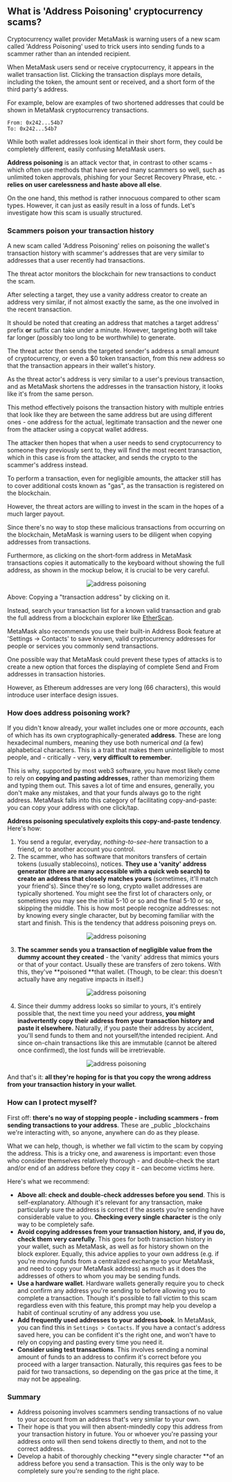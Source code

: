 ## What is 'Address Poisoning' cryptocurrency scams?

Cryptocurrency wallet provider MetaMask is warning users of a new scam called 'Address Poisoning' used to trick users into sending funds to a scammer rather than an intended recipient.

When MetaMask users send or receive cryptocurrency, it appears in the wallet transaction list. Clicking the transaction displays more details, including the token, the amount sent or received, and a short form of the third party's address.

For example, below are examples of two shortened addresses that could be shown in MetaMask cryptocurrency transactions.

```
From: 0x242...54b7
To: 0x242...54b7
```

While both wallet addresses look identical in their short form, they could be completely different, easily confusing MetaMask users.

**Address poisoning** is an attack vector that, in contrast to other scams - which often use methods that have served many scammers so well, such as unlimited token approvals, phishing for your Secret Recovery Phrase, etc. - **relies on user carelessness and haste above all else**.

On the one hand, this method is rather innocuous compared to other scam types. However, it can just as easily result in a loss of funds. Let's investigate how this scam is usually structured.

### Scammers poison your transaction history

A new scam called 'Address Poisoning' relies on poisoning the wallet's transaction history with scammer's addresses that are very similar to addresses that a user recently had transactions.

The threat actor monitors the blockchain for new transactions to conduct the scam.

After selecting a target, they use a vanity address creator to create an address very similar, if not almost exactly the same, as the one involved in the recent transaction.

It should be noted that creating an address that matches a target address' prefix **or** suffix can take under a minute. However, targeting both will take far longer (possibly too long to be worthwhile) to generate.

The threat actor then sends the targeted sender's address a small amount of cryptocurrency, or even a $0 token transaction, from this new address so that the transaction appears in their wallet's history.

As the threat actor's address is very similar to a user's previous transaction, and as MetaMask shortens the addresses in the transaction history, it looks like it's from the same person.

This method effectively poisons the transaction history with multiple entries that look like they are between the same address but are using different ones - one address for the actual, legitimate transaction and the newer one from the attacker using a copycat wallet address.

The attacker then hopes that when a user needs to send cryptocurrency to someone they previously sent to, they will find the most recent transaction, which in this case is from the attacker, and sends the crypto to the scammer's address instead.

To perform a transaction, even for negligible amounts, the attacker still has to cover additional costs known as "gas", as the transaction is registered on the blockchain.

However, the threat actors are willing to invest in the scam in the hopes of a much larger payout.

Since there's no way to stop these malicious transactions from occurring on the blockchain, MetaMask is warning users to be diligent when copying addresses from transactions.

Furthermore, as clicking on the short-form address in MetaMask transactions copies it automatically to the keyboard without showing the full address, as shown in the mockup below, it is crucial to be very careful.

<p align="center"><img src="https://github.com/Summer-CMS-Vendor-Packages/sc-block-bad-crypto-filter-lists/blob/master/assets/images/address-poisoning/1.jpg" alt="address poisoning"></p>

Above: Copying a "transaction address" by clicking on it.

Instead, search your transaction list for a known valid transaction and grab the full address from a blockchain explorer like [EtherScan](https://etherscan.io/).

MetaMask also recommends you use their built-in Address Book feature at 'Settings → Contacts' to save known, valid cryptocurrency addresses for people or services you commonly send transactions.

One possible way that MetaMask could prevent these types of attacks is to create a new option that forces the displaying of complete Send and From addresses in transaction histories.

However, as Ethereum addresses are very long (66 characters), this would introduce user interface design issues.

### How does address poisoning work?

If you didn't know already, your wallet includes one or more _accounts_, each of which has its own cryptographically-generated **address**. These are long hexadecimal numbers, meaning they use both numerical _and_ (a few) alphabetical characters. This is a trait that makes them unintelligible to most people, and - critically - very, **very difficult to remember**.

This is why, supported by most web3 software, you have most likely come to rely on **copying and pasting addresses**, rather than memorizing them and typing them out. This saves a lot of time and ensures, generally, you don't make any mistakes, and that your funds always go to the right address. MetaMask falls into this category of facilitating copy-and-paste: you can copy your address with one click/tap.

**Address poisoning speculatively exploits this copy-and-paste tendency**. Here's how:

1. You send a regular, everyday, _nothing-to-see-here_ transaction to a friend, or to another account you control.
2. The scammer, who has software that monitors transfers of certain tokens (usually stablecoins), notices. **They use a 'vanity' address generator (there are many accessible with a quick web search) to create an address that closely matches yours** (sometimes, it'll match your friend's). Since they're so long, crypto wallet addresses are typically shortened. You might see the first lot of characters only, or sometimes you may see the initial 5-10 or so and the final 5-10 or so, skipping the middle. This is how most people recognize addresses: not by knowing every single character, but by becoming familiar with the start and finish. This is the tendency that address poisoning preys on.

<p align="center"><img src="https://github.com/Summer-CMS-Vendor-Packages/sc-block-bad-crypto-filter-lists/blob/master/assets/images/address-poisoning/2.jpg" alt="address poisoning"></p>

3. **The scammer sends you a transaction of negligible value from the dummy account they created** - the 'vanity' address that mimics yours or that of your contact. Usually these are transfers of zero tokens. With this, they've **poisoned **that wallet. (Though, to be clear: this doesn't actually have any negative impacts in itself.)

<p align="center"><img src="https://github.com/Summer-CMS-Vendor-Packages/sc-block-bad-crypto-filter-lists/blob/master/assets/images/address-poisoning/3.jpg" alt="address poisoning"></p>

4. Since their dummy address looks so similar to yours, it's entirely possible that, the next time you need your address, **you might inadvertently copy their address from your transaction history and paste it elsewhere.** Naturally, if you paste their address by accident, you'll send funds to them and not yourself/the intended recipient. And since on-chain transactions like this are immutable (cannot be altered once confirmed), the lost funds will be irretrievable.

<p align="center"><img src="https://github.com/Summer-CMS-Vendor-Packages/sc-block-bad-crypto-filter-lists/blob/master/assets/images/address-poisoning/4.jpg" alt="address poisoning"></p>

And that's it: **all they're hoping for is that you copy the wrong address from your transaction history in your wallet**.

### How can I protect myself?

First off: **there's no way of stopping people - including scammers - from sending transactions to your address**. These are _public _blockchains we're interacting with, so anyone, anywhere can do as they please.

What we can help, though, is whether we fall victim to the scam by copying the address. This is a tricky one, and awareness is important: even those who consider themselves relatively thorough - and double-check the start and/or end of an address before they copy it - can become victims here.

Here's what we recommend:

* **Above all: check and double-check addresses before you send**. This is self-explanatory. Although it's relevant for any transaction, make particularly sure the address is correct if the assets you're sending have considerable value to you. **Checking every single character** is the only way to be completely safe.
* **Avoid copying addresses from your transaction history,** **and, if you do, check them very carefully**. This goes for both transaction history in your wallet, such as MetaMask, as well as for history shown on the block explorer. Equally, this advice applies to your own address (e.g. if you're moving funds from a centralized exchange to your MetaMask, and need to copy your MetaMask address) as much as it does the addresses of others to whom you may be sending funds.
* **Use a hardware wallet**. Hardware wallets generally require you to check and confirm any address you're sending to before allowing you to complete a transaction. Though it's possible to fall victim to this scam regardless even with this feature, this prompt may help you develop a habit of continual scrutiny of any address you use.
* **Add frequently used addresses to your address book**. In MetaMask, you can find this in `Settings > Contacts`. If you have a contact's address saved here, you can be confident it's the right one, and won't have to rely on copying and pasting every time you need it.
* **Consider using test transactions**. This involves sending a nominal amount of funds to an address to confirm it's correct before you proceed with a larger transaction. Naturally, this requires gas fees to be paid for two transactions, so depending on the gas price at the time, it may not be appealing.

### Summary

* Address poisoning involves scammers sending transactions of no value to your account from an address that's very similar to your own.
* Their hope is that you will then absent-mindedly copy this address from your transaction history in future. You or whoever you're passing your address onto will then send tokens directly to them, and not to the correct address.
* Develop a habit of thoroughly checking **every single character **of an address before you send a transaction. This is the only way to be completely sure you're sending to the right place.
